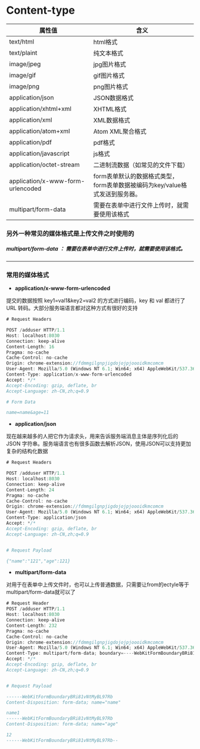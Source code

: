 # Content-type

| 属性值                            | 含义                                                         |
| --------------------------------- | ------------------------------------------------------------ |
| text/html                         | html格式                                                     |
| text/plaint                       | 纯文本格式                                                   |
| image/jpeg                        | jpg图片格式                                                  |
| image/gif                         | gif图片格式                                                  |
| image/png                         | png图片格式                                                  |
| application/json                  | JSON数据格式                                                 |
| application/xhtml+xml             | XHTML格式                                                    |
| application/xml                   | XML数据格式                                                  |
| application/atom+xml              | Atom XML聚合格式                                             |
| application/pdf                   | pdf格式                                                      |
| application/javascript            | js格式                                                       |
| application/octet-stream          | 二进制流数据（如常见的文件下载）                             |
| application/x-www-form-urlencoded | form表单默认的数据格式类型，form表单数据被编码为key/value格式发送到服务器。 |
| multipart/form-data               | 需要在表单中进行文件上传时，就需要使用该格式                 |

### 另外一种常见的媒体格式是上传文件之时使用的

##### **multipart/form-data** ： 需要在表单中进行文件上传时，就需要使用该格式。

------

### 常用的媒体格式

+ **application/x-www-form-urlencoded**

提交的数据按照 key1=val1&key2=val2 的方式进行编码，key 和 val 都进行了 URL 转码。大部分服务端语言都对这种方式有很好的支持

```javascript
# Request Headers

POST /adduser HTTP/1.1
Host: localhost:8030
Connection: keep-alive
Content-Length: 16
Pragma: no-cache
Cache-Control: no-cache
Origin: chrome-extension://fdmmgilgnpjigdojojpjoooidkmcomcm
User-Agent: Mozilla/5.0 (Windows NT 6.1; Win64; x64) AppleWebKit/537.36 (KHTML, like Gecko) Chrome/66.0.3359.181 Safari/537.36
Content-Type: application/x-www-form-urlencoded
Accept: */*
Accept-Encoding: gzip, deflate, br
Accept-Language: zh-CN,zh;q=0.9

# Form Data

name=name&age=11
```

+ **application/json**

现在越来越多的人把它作为请求头，用来告诉服务端消息主体是序列化后的 JSON 字符串。服务端语言也有很多函数去解析JSON，使用JSON可以支持更加复杂的结构化数据

```js
# Request Headers

POST /adduser HTTP/1.1
Host: localhost:8030
Connection: keep-alive
Content-Length: 24
Pragma: no-cache
Cache-Control: no-cache
Origin: chrome-extension://fdmmgilgnpjigdojojpjoooidkmcomcm
User-Agent: Mozilla/5.0 (Windows NT 6.1; Win64; x64) AppleWebKit/537.36 (KHTML, like Gecko) Chrome/66.0.3359.181 Safari/537.36
Content-Type: application/json
Accept: */*
Accept-Encoding: gzip, deflate, br
Accept-Language: zh-CN,zh;q=0.9


# Request Payload

{"name":"121","age":121}
```

+ **multipart/form-data**

对用于在表单中上传文件时，也可以上传普通数据，只需要让from的ectyle等于multipart/form-data就可以了

```js
# Request Header
POST /adduser HTTP/1.1
Host: localhost:8030
Connection: keep-alive
Content-Length: 232
Pragma: no-cache
Cache-Control: no-cache
Origin: chrome-extension://fdmmgilgnpjigdojojpjoooidkmcomcm
User-Agent: Mozilla/5.0 (Windows NT 6.1; Win64; x64) AppleWebKit/537.36 (KHTML, like Gecko) Chrome/66.0.3359.181 Safari/537.36
Content-Type: multipart/form-data; boundary=----WebKitFormBoundaryBRi81vNtMyBL97Rb
Accept: */*
Accept-Encoding: gzip, deflate, br
Accept-Language: zh-CN,zh;q=0.9


# Request Payload

------WebKitFormBoundaryBRi81vNtMyBL97Rb
Content-Disposition: form-data; name="name"

name1
------WebKitFormBoundaryBRi81vNtMyBL97Rb
Content-Disposition: form-data; name="age"

12
------WebKitFormBoundaryBRi81vNtMyBL97Rb--
```


